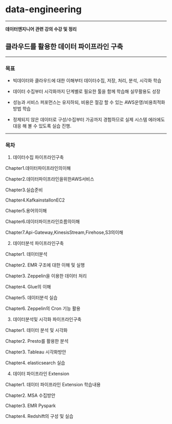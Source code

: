 # data-engineering

---
**데이터엔지니어 관련 강의 수강 및 정리**

## 클라우드를 활용한 데이터 파이프라인 구축

---

### 목표

- 빅데이터와 클라우드에 대한 이해부터 데이터수집, 저장, 처리, 분석, 시각화 학습

- 데이터 수집부터 시각화까지 단계별로 필요한 툴을 함께 학습해 실무활용도 성장

- 성능과 서비스 퍼포먼스는 유지하되, 비용은 절감 할 수 있는 AWS운영/비용최적화 방법 학습

- 정제되지 않은 데이터로 구성/수집부터 가공까지 경험하므로 실제 시스템 에러에도 대응 해 볼 수 있도록 실습 진행.

---

### 목차

01. 데이터수집 파이프라인구축

Chapter1.데이터파이프라인의이해

Chapter2.데이터파이프라인을위한AWS서비스

Chapter3.실습준비

Chapter4.KafkainstallonEC2

Chapter5.용어의이해

Chapter6.데이터파이프라인흐름의이해

Chapter7.Api-Gateway,KinesisStream,Firehose,S3의이해

02. 데이터분석 파이프라인구축

Chapter1. 데이터분석

Chapter2. EMR 구조에 대한 이해 및 실행

Chapter3. Zeppelin을 이용한 데이터 처리

Chapter4. Glue의 이해

Chapter5. 데이터분석 실습

Chapter6. Zeppelin의 Cron 기능 활용

03. 데이터분석및 시각화 파이프라인구축

Chapter1. 데이터 분석 및 시각화

Chapter2. Presto를 활용한 분석

Chapter3. Tableau 시각화방안

Chapter4. elasticsearch 실습

04. 데이터 파이프라인 Extension

Chapter1. 데이터 파이프라인 Extension 학습내용

Chapter2. MSA 수집방안

Chapter3. EMR Pyspark

Chapter4. Redshift의 구성 및 실습
